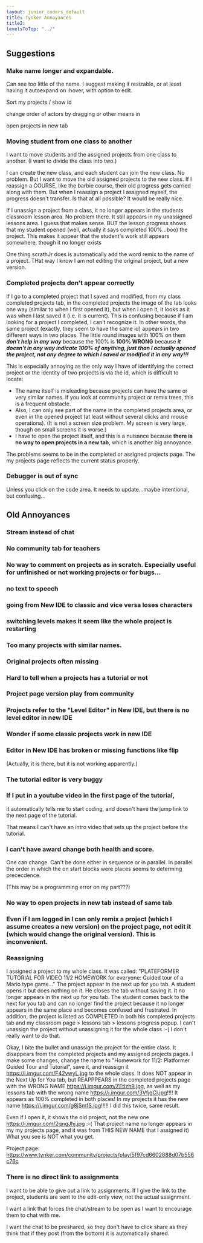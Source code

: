 ```yaml
---
layout: junior_coders_default
title: Tynker Annoyances
title2: 
levelsToTop: "../"
---
```


## Suggestions

### Make name longer and expandable.

Can see too little of the name. I suggest making it resizable, or at least having it autoexpand on :hover, with option to edit.

Sort my projects / show id 

change order of actors by dragging or other means in 

open projects in new tab

### Moving student from one class to another

I want to move students and the assigned projects from one class to another. (I want to divide the class into two.)

I can create the new class, and each student can join the new class. No problem.
But I want to move the old assigned projects to the new class. If I reassign a COURSE, like the barbie course, their old progress gets carried along with them. But when I reassign a project I assigned myself, the progress doesn't transfer. Is that at all possible? It would be really nice.

If I unassign a project from a class, it no longer appears in the students classroom lesson area. No problem there. It still appears in my unassigned lessons area. I guess that makes sense. BUT the lesson progress shows that my student opened (well, actually it says completed 100%...boo) the project. This makes it appear that the student's work still appears somewhere, though it no longer exists 

One thing scrathJr does is automatically add the word remix to the name of a project. THat way I know I am not editing the original project, but a new version. 


### Completed projects don't appear correctly

If I go to a completed project that I saved and modified, from my class completed projects tab, in the completed projects the image of the tab looks one way (similar to when I first opened it), but when I open it, it looks as it was when I last saved it (i.e. it is current). This is confusing because if I am looking for a project I completed, I can't recognize it. In other words, the same project (exactly, they seem to have the same id) appears in two different ways in two places. The little round images with 100% on them ***don't help in any way*** because the 100% is **100% WRONG** because  ***it doesn't in any way indicate 100% of anything, just than I actually opened the project, not any degree to which I saved or modified it in any way!!!***


This is especially annoying as the only way I have of identifying the correct project or the identity of two projects is via the id, which is difficult to locate: 
* The name itself is misleading because projects can have the same or very similar names. If you look at community project or remix trees, this is a frequent obstacle.
* Also, I can only see part of the name in the completed projects area, or even in the opened project (at least without several clicks and mouse operations). (It is not a screen size problem. My screen is very large, though on small screens it is worse.) 
* I have to open the project itself, and this is a nuisance because **there is no way to open projects in a new tab**, which is another big annoyance.

The problems seems to be in the completed or assigned projects page. The my projects page reflects the current status properly.


### Debugger is out of sync

Unless you click on the code area. It needs to update...maybe intentional, but confusing...


## Old Annoyances



### Stream instead of chat

### No community tab for teachers 

### No way to comment on projects as in scratch. Especially useful for unfinished or not working projects or for bugs...

### no text to speech 

### going from New IDE to classic and vice versa loses characters

### switching levels makes it seem like the whole project is restarting 

### Too many projects with similar names. 

### Original projects often missing 

### Hard to tell when a projects has a tutorial or not 

### Project page version play from community

### Projects refer to the "Level Editor" in New IDE, but there is no level editor in new IDE 

### Wonder if some classic projects work in new IDE 

### Editor in New IDE has broken or missing functions like flip 

(Actually, it is there, but it is not working apparently.)

### The tutorial editor is very buggy

### If I put in a youtube video in the first page of the tutorial, 

it automatically tells me to start coding, and doesn't have the jump link to the next page of the tutorial. 

That means I can't have an intro video that sets up the project before the tutorial.

### I can't have award change both health and score. 

One can change. Can't be done either in sequence or in parallel. In parallel the order in which the on start blocks were places seems to determing prececdence.

(This may be a programming error on my part???)

### No way to open projects in new tab instead of same tab

### Even if I am logged in I can only remix a project (which I assume creates a new version) on the project page, not edit it (which would change the original version). This is inconvenient.

### Reassigning

I assigned a project to my whole class. It was called: "PLATEFORMER TUTORIAL FOR VIDEO
11/2 HOMEWORK for everyone: Guided tour of a Mario type game..." The project appear in the next up for you tab. A student opens it but does nothing on it. He closes the tab without saving it. It no longer appears in the next up for you tab. The student comes back to the next for you tab and can no longer find the project because it no longer appears in the same place and becomes confused and frustrated. In addition, the project is listed as COMPLETED in both his completed projects tab and my classroom page > lessons tab > lessons progress popup.  I can't unassign the project without unassigning it for the whole class :-( I don't really want to do that.

Okay, I bite the bullet and unassign the project for the entire class. It disappears from the completed projects and my assigned projects pages. I make some changes, change the name to "Homework for 11/2: Platformer Guided Tour and Tutorial", save it, and reassign it https://i.imgur.com/F42vwyL.jpg to the whole class. It does NOT appear in the Next Up for You tab, but REAPPPEARS in the completed projects page with the WRONG NAME https://i.imgur.com/ZEtlzh9.jpg, as well as my lessons tab with the wrong name https://i.imgur.com/3VfjgCl.jpg!!!! It appears as 100% completed in both places! In my projects it has the new name https://i.imgur.com/g8jSmfS.jpg!!!!! I did this twice, same result.

Even if I open it, it shows the old project, not the new one https://i.imgur.com/2qngJhj.jpg :-( That project name no longer appears in my my projects page, and it was from THIS NEW NAME that I assigned it) What you see is NOT what you get.


Project page: https://www.tynker.com/community/projects/play/5f97cd6602888d07b556c76c

### There is no direct link to assignments

I want to be able to give out a link to assignments. If I give the link to the project, students are sent to the edit-only view, not the actual assignment.

I want a link that forces the chat/stream to be open as I want to encourage them to chat with me. 

I want the chat to be preshared, so they don't have to click share as they think that if they post (from the bottom) it is automatically shared. 

